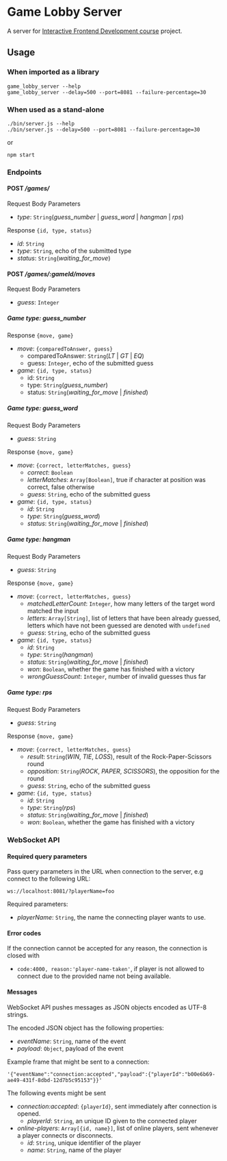 # Game Lobby Server

A server for [Interactive Frontend Development course](https://courses.cs.ut.ee/2017/react/spring/) project.

## Usage

### When imported as a library

```
game_lobby_server --help
game_lobby_server --delay=500 --port=8081 --failure-percentage=30
```

### When used as a stand-alone

```
./bin/server.js --help
./bin/server.js --delay=500 --port=8081 --failure-percentage=30
```

or 
```
npm start
```

### Endpoints

#### POST _/games/_

Request Body Parameters
* _type_: `String`(_guess_number_ | _guess_word_ | _hangman_ | _rps_)

Response `{id, type, status}`
* _id_: `String`
* _type_: `String`, echo of the submitted type
* _status_: `String`(_waiting_for_move_)

#### POST _/games/:gameId/moves_

Request Body Parameters
* _guess_: `Integer`

##### Game type: _guess_number_

Response `{move, game}`

* _move_: `{comparedToAnswer, guess}`
    * comparedToAnswer: `String`(_LT_ | _GT_ | _EQ_)
    * guess: `Integer`, echo of the submitted guess
* _game_: `{id, type, status}`
    * id: `String`
    * type: `String`(_guess_number_)
    * status: `String`(_waiting_for_move_ | _finished_)

##### Game type: _guess_word_

Request Body Parameters
* _guess_: `String`

Response `{move, game}`

* _move_: `{correct, letterMatches, guess}`
    * _correct_: `Boolean`
    * _letterMatches_: `Array[Boolean]`, true if character at position was correct, false otherwise
    * _guess_: `String`, echo of the submitted guess
* _game_: `{id, type, status}`
    * _id_: `String`
    * _type_: `String`(_guess_word_)
    * _status_: `String`(_waiting_for_move_ | _finished_)

##### Game type: _hangman_

Request Body Parameters
* _guess_: `String`

Response `{move, game}`

* _move_: `{correct, letterMatches, guess}`
    * _matchedLetterCount_: `Integer`, how many letters of the target word matched the input
    * _letters_: `Array[String]`, list of letters that have been already
      guessed, letters which have not been guessed are denoted with `undefined`
    * _guess_: `String`, echo of the submitted guess
* _game_: `{id, type, status}`
    * _id_: `String`
    * _type_: `String`(_hangman_)
    * _status_: `String`(_waiting_for_move_ | _finished_)
    * _won_: `Boolean`, whether the game has finished with a victory
    * _wrongGuessCount_: `Integer`, number of invalid guesses thus far

##### Game type: _rps_

Request Body Parameters
* _guess_: `String`

Response `{move, game}`

* _move_: `{correct, letterMatches, guess}`
    * _result_: `String`(_WIN_, _TIE_, _LOSS_), result of the
      Rock-Paper-Scissors round
    * _opposition_: `String`(_ROCK_, _PAPER_, _SCISSORS_), the opposition for the round
    * _guess_: `String`, echo of the submitted guess
* _game_: `{id, type, status}`
    * _id_: `String`
    * _type_: `String`(_rps_)
    * _status_: `String`(_waiting_for_move_ | _finished_)
    * _won_: `Boolean`, whether the game has finished with a victory

### WebSocket API

#### Required query parameters

Pass query parameters in the URL when connection to the server, e.g connect to the following URL:
```
ws://localhost:8081/?playerName=foo
```

Required parameters:

* _playerName_: `String`, the name the connecting player wants to use.

#### Error codes

If the connection cannot be accepted for any reason, the connection is closed with

* `code:4000, reason:'player-name-taken'`, if player is not allowed to connect due to the provided name not being available.

#### Messages

WebSocket API pushes messages as JSON objects encoded as UTF-8 strings.

The encoded JSON object has the following properties:

* _eventName_: `String`, name of the event
* _payload_: `Object`, payload of the event

Example frame that might be sent to a connection:
```
'{"eventName":"connection:accepted","payload":{"playerId":"b00e6b69-ae49-431f-8dbd-12d7b5c95153"}}'
```

The following events might be sent

* _connection:accepted_: `{playerId}`, sent immediately after connection is opened.
    * _playerId_: `String`, an unique ID given to the connected player
* _online-players_: `Array[{id, name}]`, list of online players, sent whenever a player connects or disconnects.
    * _id_: `String`, unique identifier of the player
    * _name_: `String`, name of the player
